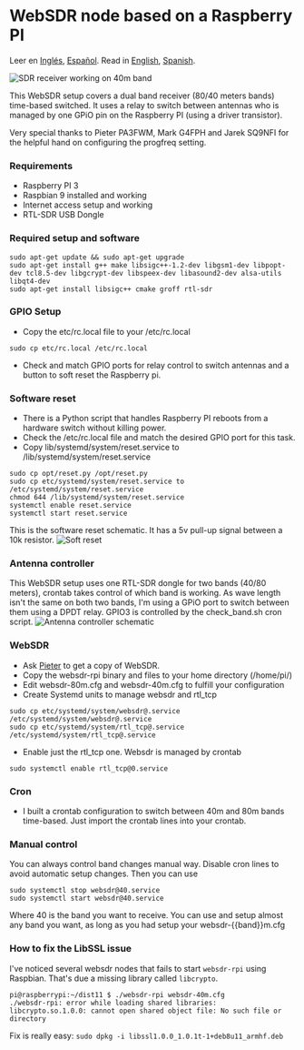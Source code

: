 # WebSDR node based on a Raspberry PI
Leer en [Inglés](README.md), [Español](README.es.md).
Read in [English](README.md), [Spanish](README.es.md).

![SDR receiver working on 40m band](https://github.com/reynico/raspberry-websdr/raw/master/sdr-40m.jpg)

This WebSDR setup covers a dual band receiver (80/40 meters bands) time-based switched. It uses a relay to switch between antennas who is managed by one GPiO pin on the Raspberry PI (using a driver transistor). 

Very special thanks to Pieter PA3FWM, Mark G4FPH and Jarek SQ9NFI for the helpful hand on configuring the progfreq setting.

### Requirements
- Raspberry PI 3
- Raspbian 9 installed and working
- Internet access setup and working
- RTL-SDR USB Dongle

### Required setup and software
```
sudo apt-get update && sudo apt-get upgrade
sudo apt-get install g++ make libsigc++-1.2-dev libgsm1-dev libpopt-dev tcl8.5-dev libgcrypt-dev libspeex-dev libasound2-dev alsa-utils libqt4-dev
sudo apt-get install libsigc++ cmake groff rtl-sdr
```

### GPIO Setup
- Copy the etc/rc.local file to your /etc/rc.local
```
sudo cp etc/rc.local /etc/rc.local
```
- Check and match GPIO ports for relay control to switch antennas and a button to soft reset the Raspberry pi.

### Software reset
- There is a Python script that handles Raspberry PI reboots from a hardware switch without killing power.
- Check the /etc/rc.local file and match the desired GPIO port for this task.
- Copy lib/systemd/system/reset.service to /lib/systemd/system/reset.service
```
sudo cp opt/reset.py /opt/reset.py
sudo cp etc/systemd/system/reset.service to /etc/systemd/system/reset.service
chmod 644 /lib/systemd/system/reset.service
systemctl enable reset.service
systemctl start reset.service
```
This is the software reset schematic. It has a 5v pull-up signal between a 10k resistor.
![Soft reset](https://github.com/reynico/raspberry-websdr/raw/master/gpio_soft_reset.png)

### Antenna controller
This WebSDR setup uses one RTL-SDR dongle for two bands (40/80 meters), crontab takes control of which band is working. As wave length isn't the same on both two bands, I'm using a GPiO port to switch between them using a DPDT relay. GPIO3 is controlled by the check_band.sh cron script.
![Antenna controller schematic](https://github.com/reynico/raspberry-websdr/raw/master/gpio_antenna_control_npn.png)

### WebSDR
- Ask [Pieter](http://websdr.org/) to get a copy of WebSDR.
- Copy the websdr-rpi binary and files to your home directory (/home/pi/)
- Edit websdr-80m.cfg and websdr-40m.cfg to fulfill your configuration
- Create Systemd units to manage websdr and rtl_tcp
```
sudo cp etc/systemd/system/websdr@.service /etc/systemd/system/websdr@.service
sudo cp etc/systemd/system/rtl_tcp@.service /etc/systemd/system/rtl_tcp@.service
```
- Enable just the rtl_tcp one. Websdr is managed by crontab
```
sudo systemctl enable rtl_tcp@0.service
```

### Cron
- I built a crontab configuration to switch between 40m and 80m bands time-based. Just import the crontab lines into your crontab.

### Manual control
You can always control band changes manual way. Disable cron lines to avoid automatic setup changes. Then you can use
```
sudo systemctl stop websdr@40.service
sudo systemctl start websdr@40.service
```
Where 40 is the band you want to receive. You can use and setup almost any band you want, as long as you had setup your websdr-{{band}}m.cfg

### How to fix the LibSSL issue
I've noticed several websdr nodes that fails to start `websdr-rpi` using Raspbian. That's due a missing library called `libcrypto`. 
```
pi@raspberrypi:~/dist11 $ ./websdr-rpi websdr-40m.cfg
./websdr-rpi: error while loading shared libraries: libcrypto.so.1.0.0: cannot open shared object file: No such file or directory
```
Fix is really easy:
`sudo dpkg -i libssl1.0.0_1.0.1t-1+deb8u11_armhf.deb`
